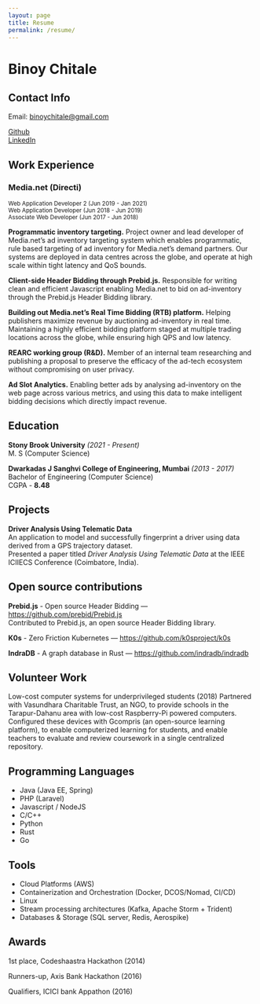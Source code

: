 ```yaml
---
layout: page
title: Resume
permalink: /resume/
---
```

# Binoy Chitale

## Contact Info
Email: [binoychitale@gmail.com](mailto:binoychitale@gmail.com)

[Github](https://github.com/binoychitale) <br>
[LinkedIn](https://www.linkedin.com/in/binoychitale/)


## Work Experience

### Media.net (Directi)
<sup> 
Web Application Developer 2 (Jun 2019 - Jan 2021) <br>
Web Application Developer   (Jun 2018 - Jun 2019) <br>
Associate Web Developer     (Jun 2017 - Jun 2018) 
</sup>

__Programmatic inventory targeting.__ Project owner and lead developer of Media.net’s ad inventory targeting system which enables programmatic, rule based targeting of ad inventory for Media.net’s demand partners. Our systems are deployed in data centres across the globe, and operate at high scale within tight latency and QoS bounds.

__Client-side Header Bidding through Prebid.js.__ Responsible for writing clean and efficient Javascript enabling Media.net to bid on ad-inventory through the Prebid.js Header Bidding library.

__Building out Media.net’s Real Time Bidding (RTB) platform.__ Helping publishers maximize revenue by auctioning ad-inventory in real time. Maintaining a highly efficient bidding platform staged at multiple trading locations across the globe, while ensuring high QPS and low latency.

__REARC working group (R&D).__ Member of an internal team researching and publishing a proposal to preserve the efficacy of the ad-tech ecosystem without compromising on user privacy.

__Ad Slot Analytics.__ Enabling better ads by analysing ad-inventory on the web page across various metrics, and using this data to make intelligent bidding decisions which directly impact revenue.

## Education
__Stony Brook University__ *(2021 - Present)* <br>
M. S (Computer Science) 


__Dwarkadas J Sanghvi College of Engineering, Mumbai__ *(2013 - 2017)* <br>
Bachelor of Engineering (Computer Science) <br>
CGPA - __8.48__ 

## Projects

__Driver Analysis Using Telematic Data__ <br>
An application to model and successfully fingerprint a driver using data derived from a GPS trajectory dataset. <br>
Presented a paper titled *Driver Analysis Using Telematic Data* at the IEEE ICIIECS Conference (Coimbatore, India).

## Open source contributions

__Prebid.js__ - Open source Header Bidding — https://github.com/prebid/Prebid.js <br>
Contributed to Prebid.js, an open source Header Bidding library.


__K0s__ - Zero Friction Kubernetes — https://github.com/k0sproject/k0s


__IndraDB__ - A graph database in Rust — https://github.com/indradb/indradb

## Volunteer Work
Low-cost computer systems for underprivileged students (2018)
Partnered with Vasundhara Charitable Trust, an NGO, to provide schools in the Tarapur-Dahanu area with low-cost Raspberry-Pi powered computers. <br>
Configured these devices with Gcompris (an open-source learning platform), to enable computerized learning for students, and enable teachers to evaluate and review coursework in a single centralized repository.

## Programming Languages
- Java (Java EE, Spring)
- PHP (Laravel)
- Javascript / NodeJS
- C/C++
- Python
- Rust 
- Go

## Tools
- Cloud Platforms (AWS)
- Containerization and Orchestration (Docker, DCOS/Nomad, CI/CD)
- Linux
- Stream processing architectures (Kafka, Apache Storm + Trident)
- Databases & Storage (SQL server, Redis, Aerospike)

## Awards			
1st place, Codeshaastra Hackathon (2014)

Runners-up,  Axis Bank Hackathon (2016) 

Qualifiers, ICICI bank Appathon (2016)
